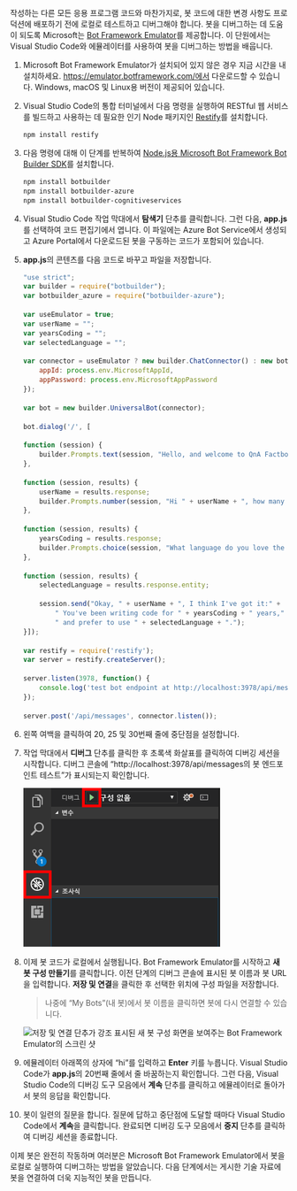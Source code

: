 작성하는 다른 모든 응용 프로그램 코드와 마찬가지로, 봇 코드에 대한 변경 사항도 프로덕션에 배포하기 전에 로컬로 테스트하고 디버그해야 합니다. 봇을 디버그하는 데 도움이 되도록 Microsoft는 [Bot Framework Emulator](https://emulator.botframework.com/)를 제공합니다. 이 단원에서는 Visual Studio Code와 에뮬레이터를 사용하여 봇을 디버그하는 방법을 배웁니다.

1. Microsoft Bot Framework Emulator가 설치되어 있지 않은 경우 지금 시간을 내 설치하세요. https://emulator.botframework.com/에서 다운로드할 수 있습니다. Windows, macOS 및 Linux용 버전이 제공되어 있습니다.

1. Visual Studio Code의 통합 터미널에서 다음 명령을 실행하여 RESTful 웹 서비스를 빌드하고 사용하는 데 필요한 인기 Node 패키지인 [Restify](http://restify.com/)를 설치합니다.

    ```bash
    npm install restify
    ```

1. 다음 명령에 대해 이 단계를 반복하여 [Node.js용 Microsoft Bot Framework Bot Builder SDK](https://docs.microsoft.com/bot-framework/nodejs/bot-builder-nodejs-quickstart)를 설치합니다.

    ```bash
    npm install botbuilder
    npm install botbuilder-azure
    npm install botbuilder-cognitiveservices
    ```

1. Visual Studio Code 작업 막대에서 **탐색기** 단추를 클릭합니다. 그런 다음, **app.js**를 선택하여 코드 편집기에서 엽니다. 이 파일에는 Azure Bot Service에서 생성되고 Azure Portal에서 다운로드된 봇을 구동하는 코드가 포함되어 있습니다.

1. **app.js**의 콘텐츠를 다음 코드로 바꾸고 파일을 저장합니다.

    ```JavaScript
    "use strict";
    var builder = require("botbuilder");
    var botbuilder_azure = require("botbuilder-azure");

    var useEmulator = true;
    var userName = "";
    var yearsCoding = "";
    var selectedLanguage = "";

    var connector = useEmulator ? new builder.ChatConnector() : new botbuilder_azure.BotServiceConnector({
        appId: process.env.MicrosoftAppId,
        appPassword: process.env.MicrosoftAppPassword
    });

    var bot = new builder.UniversalBot(connector);

    bot.dialog('/', [

    function (session) {
        builder.Prompts.text(session, "Hello, and welcome to QnA Factbot! What's your name?");
    },

    function (session, results) {
        userName = results.response;
        builder.Prompts.number(session, "Hi " + userName + ", how many years have you been writing code?");
    },

    function (session, results) {
        yearsCoding = results.response;
        builder.Prompts.choice(session, "What language do you love the most?", ["C#", "Python", "Node.js", "Visual FoxPro"]);
    },

    function (session, results) {
        selectedLanguage = results.response.entity;

        session.send("Okay, " + userName + ", I think I've got it:" +
            " You've been writing code for " + yearsCoding + " years," +
            " and prefer to use " + selectedLanguage + ".");
    }]);

    var restify = require('restify');
    var server = restify.createServer();

    server.listen(3978, function() {
        console.log('test bot endpoint at http://localhost:3978/api/messages');
    });

    server.post('/api/messages', connector.listen());
    ```

1. 왼쪽 여백을 클릭하여 20, 25 및 30번째 줄에 중단점을 설정합니다.

1. 작업 막대에서 **디버그** 단추를 클릭한 후 초록색 화살표를 클릭하여 디버깅 세션을 시작합니다. 디버그 콘솔에 “http://localhost:3978/api/messages의 봇 엔드포인트 테스트”가 표시되는지 확인합니다.

    ![디버깅 세션을 시작하는 데 사용되는 디버그 탐색 항목 및 디버그 재생 단추가 강조 표시된 디버그 시스템을 보여주는 Visual Studio Code의 스크린샷](../media/5-vs-launch-debugger.png)

1. 이제 봇 코드가 로컬에서 실행됩니다. Bot Framework Emulator를 시작하고 **새 봇 구성 만들기**를 클릭합니다. 이전 단계의 디버그 콘솔에 표시된 봇 이름과 봇 URL을 입력합니다. **저장 및 연결**을 클릭한 후 선택한 위치에 구성 파일을 저장합니다.

    > 나중에 “My Bots”(내 봇)에서 봇 이름을 클릭하면 봇에 다시 연결할 수 있습니다.

    ![저장 및 연결 단추가 강조 표시된 새 봇 구성 화면을 보여주는 Bot Framework Emulator의 스크린 샷](../media/5-new-bot-configuration.png)

1. 에뮬레이터 아래쪽의 상자에 “hi”를 입력하고 **Enter** 키를 누릅니다. Visual Studio Code가 **app.js**의 20번째 줄에서 줄 바꿈하는지 확인합니다. 그런 다음, Visual Studio Code의 디버깅 도구 모음에서 **계속** 단추를 클릭하고 에뮬레이터로 돌아가서 봇의 응답을 확인합니다.

1. 봇이 일련의 질문을 합니다. 질문에 답하고 중단점에 도달할 때마다 Visual Studio Code에서 **계속**을 클릭합니다. 완료되면 디버깅 도구 모음에서 **중지** 단추를 클릭하여 디버깅 세션을 종료합니다.

이제 봇은 완전히 작동하며 여러분은 Microsoft Bot Framework Emulator에서 봇을 로컬로 실행하여 디버그하는 방법을 알았습니다. 다음 단계에서는 게시한 기술 자료에 봇을 연결하여 더욱 지능적인 봇을 만듭니다.